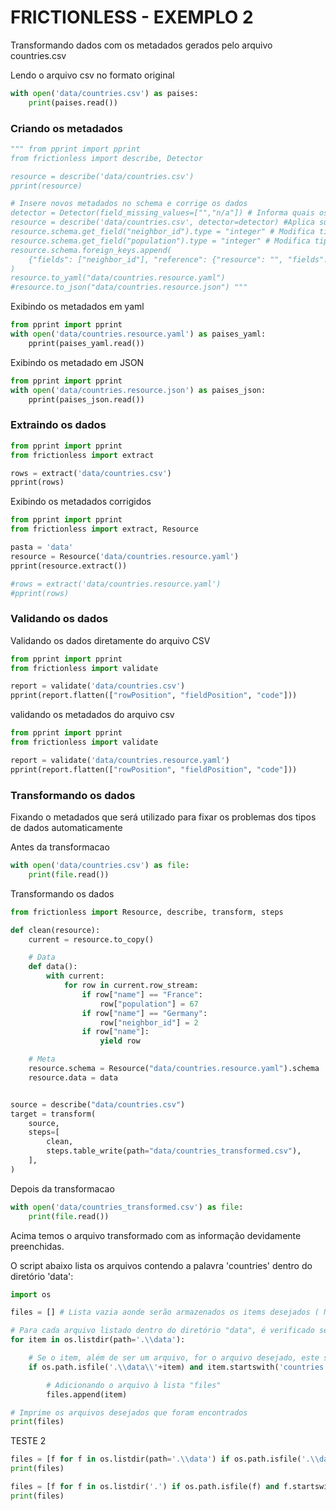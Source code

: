 # FRICTIONLESS - EXEMPLO 2

Transformando dados com os metadados gerados pelo arquivo countries.csv

Lendo o arquivo csv no formato original

```python script
with open('data/countries.csv') as paises:
    print(paises.read())
```

### Criando os metadados

```python script
""" from pprint import pprint
from frictionless import describe, Detector

resource = describe('data/countries.csv')
pprint(resource)

# Insere novos metadados no schema e corrige os dados
detector = Detector(field_missing_values=["","n/a"]) # Informa quais os valores que estão vazios
resource = describe('data/countries.csv', detector=detector) #Aplica substituição do arquivo countries.csv
resource.schema.get_field("neighbor_id").type = "integer" # Modifica tipo de dado da coluna neighbor_id para ser do tipo inteiro
resource.schema.get_field("population").type = "integer" # Modifica tipo de dado da coluna population para ser do tipo inteiro
resource.schema.foreign_keys.append(
    {"fields": ["neighbor_id"], "reference": {"resource": "", "fields":["id"]}}
)
resource.to_yaml("data/countries.resource.yaml")
#resource.to_json("data/countries.resource.json") """
```

Exibindo os metadados em yaml

```python script
from pprint import pprint
with open('data/countries.resource.yaml') as paises_yaml:
    pprint(paises_yaml.read())
```

Exibindo os metadado em JSON

```python script
from pprint import pprint
with open('data/countries.resource.json') as paises_json:
    pprint(paises_json.read())
```

### Extraindo os dados

```python script
from pprint import pprint
from frictionless import extract

rows = extract('data/countries.csv')
pprint(rows)
```

Exibindo os metadados corrigidos

```python script
from pprint import pprint
from frictionless import extract, Resource

pasta = 'data'
resource = Resource('data/countries.resource.yaml')
pprint(resource.extract())

#rows = extract('data/countries.resource.yaml')
#pprint(rows)
```

### Validando os dados

Validando os dados diretamente do arquivo CSV

```python script
from pprint import pprint
from frictionless import validate

report = validate('data/countries.csv')
pprint(report.flatten(["rowPosition", "fieldPosition", "code"]))
```

validando os metadados do arquivo csv

```python script
from pprint import pprint
from frictionless import validate

report = validate('data/countries.resource.yaml')
pprint(report.flatten(["rowPosition", "fieldPosition", "code"]))
```

### Transformando os dados

Fixando o metadados que será utilizado para fixar os problemas dos tipos de dados automaticamente

Antes da transformacao

```python script
with open('data/countries.csv') as file:
    print(file.read())
```

Transformando os dados

```python script
from frictionless import Resource, describe, transform, steps

def clean(resource):
    current = resource.to_copy()

    # Data
    def data():
        with current:
            for row in current.row_stream:
                if row["name"] == "France":
                    row["population"] = 67
                if row["name"] == "Germany":
                    row["neighbor_id"] = 2
                if row["name"]:
                    yield row

    # Meta
    resource.schema = Resource("data/countries.resource.yaml").schema
    resource.data = data


source = describe("data/countries.csv")
target = transform(
    source,
    steps=[
        clean,
        steps.table_write(path="data/countries_transformed.csv"),
    ],
)
```

Depois da transformacao

```python script
with open('data/countries_transformed.csv') as file:
    print(file.read())
```

Acima temos o arquivo transformado com as informação devidamente preenchidas.

O script abaixo lista os arquivos contendo a palavra 'countries' dentro do diretório 'data':

```python script
import os

files = [] # Lista vazia aonde serão armazenados os items desejados ( No nosso caso são os arquivos que contenham a palavra "countries" )

# Para cada arquivo listado dentro do diretório "data", é verificado se é o arquivo desejado ( arquivos que contenham a palavra "countries" ). Caso afirmativo, este será adicionado à lista "files".
for item in os.listdir(path='.\\data'):

    # Se o item, além de ser um arquivo, for o arquivo desejado, este será adicionado à lista files
    if os.path.isfile('.\\data\\'+item) and item.startswith('countries'):

        # Adicionando o arquivo à lista "files"
        files.append(item)

# Imprime os arquivos desejados que foram encontrados
print(files)
```

TESTE 2

```python script
files = [f for f in os.listdir(path='.\\data') if os.path.isfile('.\\data\\'+f) and f.startswith('countries')]
print(files)

files = [f for f in os.listdir('.') if os.path.isfile(f) and f.startswith('countries')]
print(files)
